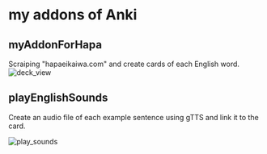 # my addons of Anki

## myAddonForHapa

Scraiping "hapaeikaiwa.com" and create cards of each English word.
![deck_view](https://github.com/user-attachments/assets/6c372665-51af-4978-bb9a-9c891c569dd5)

## playEnglishSounds

Create an audio file of each example sentence using gTTS and link it to the card.

![play_sounds](https://github.com/user-attachments/assets/7333ccf8-39f3-410e-8906-06fc9824f58f)
